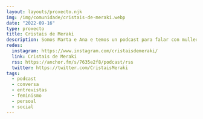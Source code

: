 ```yaml
---
layout: layouts/proxecto.njk
img: /img/comunidade/cristais-de-meraki.webp
date: "2022-09-16"
type: proxecto
title: Cristais de Meraki
description: Somos Marta e Ana e temos un podcast para falar con mulleres novas que fan cousas e das cousas que nós facemos. Entre risas e choros intentamos aprender algo máis sobre saúde mental e o mundo caótico no que nos tocou vivir. A todo isto, como estades?
redes:
  instagram: https://www.instagram.com/cristaisdemeraki/
  link: Cristais de Meraki
  rss: https://anchor.fm/s/7635e2f8/podcast/rss
  twitter: https://twitter.com/CristaisMeraki
tags:
  - podcast
  - conversa
  - entrevistas
  - feminismo
  - persoal
  - social
---
```

